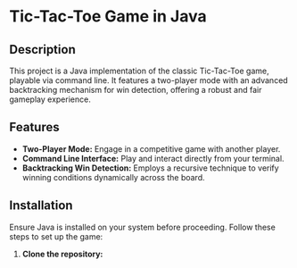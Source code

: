 # Tic-Tac-Toe Game in Java

## Description
This project is a Java implementation of the classic Tic-Tac-Toe game, playable via command line. It features a two-player mode with an advanced backtracking mechanism for win detection, offering a robust and fair gameplay experience.

## Features
- **Two-Player Mode:** Engage in a competitive game with another player.
- **Command Line Interface:** Play and interact directly from your terminal.
- **Backtracking Win Detection:** Employs a recursive technique to verify winning conditions dynamically across the board.

## Installation
Ensure Java is installed on your system before proceeding. Follow these steps to set up the game:

1. **Clone the repository:**

